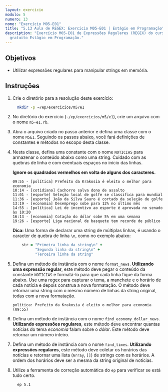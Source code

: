 ```yaml
---
layout: exercicio
modulo: 5
numero: 13
nome: "Exercício M05-E01"
title: "5.13 Aula de REGEX: Exercício M05-E01 | Estágio em Programação"
description: "Exercício M05-E01 de Expressões Regulares (REGEX) do curso online
  gratuito Estágio em Programação."
---
```


## Objetivos

- Utilizar expressões regulares para manipular strings em memória.

## Instruções

1. Crie o diretório para a resolução deste exercício:

    ```bash
      mkdir -p ~/ep/exercicios/m5/e1
    ```

2. No diretório do exercício (`~/ep/exercicios/m5/e1`), crie um arquivo com o nome `m5-e1.rb`.

3. Abra o arquivo criado no passo anterior e defina uma classe com o nome `M5E1`. Seguindo os passos abaixo, você fará definições de constantes e métodos no escopo desta classe.

4. Nesta classe, defina uma constante com o nome `NOTICIAS` para armazenar o conteúdo abaixo como uma string. Cuidado com as quebras de linha e com eventuais espaços no início das linhas.

    **Ignore os quadrados vermelhos em volta de alguns dos caracteres.**

    ```
    09:55 - [política] Prefeito da Krakosia é eleito o melhor para economia
    10:14 - [cotidiano] Cachorro salva dono de assalto
    11:01 - [esporte] Seleção local de golfe se classifica para mundial
    11:36 - [esporte] João da Silva Sauro é cortado da seleção de golfe
    13:19 - [economia] Desemprego sobe para 12% no último mês
    14:55 - [política] Lei de incentivo ao esporte é aprovada no senado às 10:20
    16:13 - [economia] Cotação do dólar sobe 5% em uma semana
    19:26 - [esporte] Liga nacional de basquete tem recorde de público
    ```

    **Dica:** Uma forma de declarar uma string de múltiplas linhas, é usando o caracter de quebra de linha `\n`, como no exemplo abaixo:

    ```ruby
        str = "Primeira linha da string\n" +
              "Segunda linha da string\n" +
              "Terceira linha da string"
    ```

5. Defina um método de instância com o nome `format_news`. **Utilizando uma expressão regular**, este método deve pegar o conteúdo da constante `NOTICIAS` e formatá-lo para que cada linha fique da forma abaixo. Use uma regex para capturar o tema, a manchete e o horário de cada notícia e depois construa a nova formatação. O método deve retornar uma string com o mesmo número de linhas da string original, todas com a nova formatação.

    ```
    política: Prefeito da Krakosia é eleito o melhor para economia (09:55)
    ```

6. Defina um método de instância com o nome `find_economy_dollar_news`. **Utilizando expressões regulares**, este método deve encontrar quantas notícias do tema *economia* falam sobre o *dólar*. Este método deve retornar um número inteiro.

7. Defina um método de instância com o nome `find_times`. **Utilizando expressões regulares**, este método deve coletar os horários das notícias e retornar uma lista (`Array`, `[]`) de strings com os horários. A ordem dos horários deve ser a mesma da string original de notícias.

8. Utilize a ferramenta de correção automática do `ep` para verificar se está tudo certo.

    ```bash
      ep 5.1
    ```
